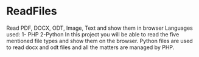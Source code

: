 # ReadFiles
Read PDF, DOCX, ODT, Image, Text and show them in browser 
Languages used:
1- PHP 2-Python
In this project you will be able to read the five mentioned file types and show them on the browser. 
Python files are used to read docx and odt files and all the matters are managed by PHP.
